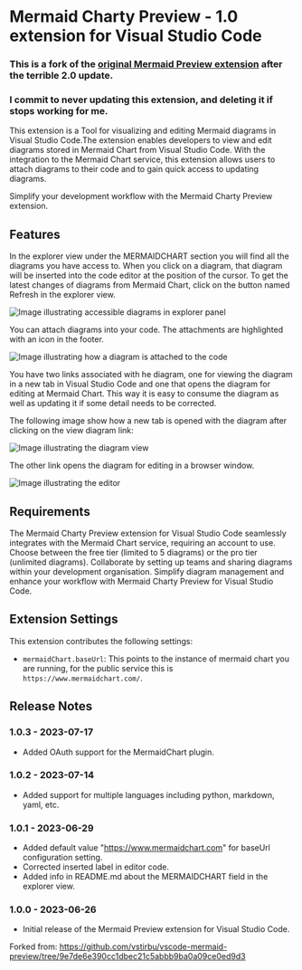 # Mermaid Charty Preview - 1.0 extension for Visual Studio Code

### This is a fork of the [original Mermaid Preview extension](https://github.com/vstirbu/vscode-mermaid-preview/tree/9e7de6e390cc1dbec21c5abbb9ba0a09ce0ed9d3) after the terrible 2.0 update.

### I commit to never updating this extension, and deleting it if stops working for me.

This extension is a Tool for visualizing and editing Mermaid diagrams in Visual Studio Code.The extension enables developers to view and edit diagrams stored in Mermaid Chart from Visual Studio Code. With the integration to the Mermaid Chart service, this extension allows users to attach diagrams to their code and to gain quick access to updating diagrams.

Simplify your development workflow with the Mermaid Charty Preview extension.

## Features

In the explorer view under the MERMAIDCHART section you will find all the diagrams you have access to. When you click on a diagram, that diagram will be inserted into the code editor at the position of the cursor. To get the latest changes of diagrams from Mermaid Chart, click on the button named Refresh in the explorer view.

![Image illustrating accessible diagrams in explorer panel](./images/explorer-view.png "Code view")

You can attach diagrams into your code. The attachments are highlighted with an icon in the footer.

![Image illustrating how a diagram is attached to the code](./images/code-view.png "Code view")

You have two links associated with he diagram, one for viewing the diagram in a new tab in Visual Studio Code and one that opens the diagram for editing at Mermaid Chart. This way it is easy to consume the diagram as well as updating it if some detail needs to be corrected.

The following image show how a new tab is opened with the diagram after clicking on the view diagram link:

![Image illustrating the diagram view](./images/view-diagram.png "View Diagram")

The other link opens the diagram for editing in a browser window.

![Image illustrating the editor](./images/edit-diagram.png "Edit Diagram")

## Requirements

The Mermaid Charty Preview extension for Visual Studio Code seamlessly integrates with the Mermaid Chart service, requiring an account to use. Choose between the free tier (limited to 5 diagrams) or the pro tier (unlimited diagrams). Collaborate by setting up teams and sharing diagrams within your development organisation. Simplify diagram management and enhance your workflow with Mermaid Charty Preview for Visual Studio Code.

## Extension Settings

This extension contributes the following settings:

- `mermaidChart.baseUrl`: This points to the instance of mermaid chart you are running, for the public service this is `https://www.mermaidchart.com/`.

## Release Notes

### 1.0.3 - 2023-07-17

- Added OAuth support for the MermaidChart plugin.

### 1.0.2 - 2023-07-14

- Added support for multiple languages including python, markdown, yaml, etc.

### 1.0.1 - 2023-06-29

- Added default value "https://www.mermaidchart.com" for baseUrl configuration setting.
- Corrected inserted label in editor code.
- Added info in README.md about the MERMAIDCHART field in the explorer view.

### 1.0.0 - 2023-06-26

- Initial release of the Mermaid Preview extension for Visual Studio Code.

Forked from: https://github.com/vstirbu/vscode-mermaid-preview/tree/9e7de6e390cc1dbec21c5abbb9ba0a09ce0ed9d3